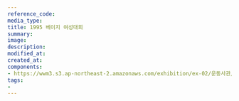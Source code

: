 ```yaml
---
reference_code:
media_type:
title: 1995 베이지 여성대회
summary:
image:
description:
modified_at:
created_at:
components:
- https://wwm3.s3.ap-northeast-2.amazonaws.com/exhibition/ex-02/운동사관/연대로희망을만들다/1995+베이지+여성대회.JPG
tags:
-
---
```

